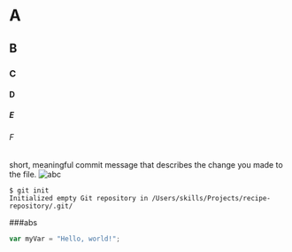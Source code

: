 # A
## B
### C
#### D
##### E
###### F
short, meaningful commit message that describes the change you made to the file.
![abc](https://octodex.github.com/images/yaktocat.png)

```
$ git init
Initialized empty Git repository in /Users/skills/Projects/recipe-repository/.git/
```
###abs
``` javascript
var myVar = "Hello, world!";
```
